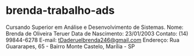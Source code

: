 # brenda-trabalho-ads
Cursando Superior em Análise e Desenvolvimento de Sistemas.
Nome: Brenda de Oliveira Teruer
Data de Nascimento: 23/01/2003
Contato: (14) 99844-6278
E-mail: tDaderuelbrenda246@gmail.com
Endereço: Rua Guararapes, 65 - Bairro Monte Castelo, Marília - SP
